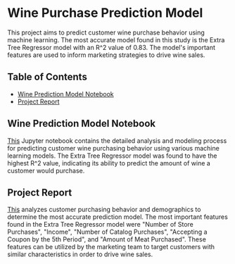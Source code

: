 # Wine Purchase Prediction Model

This project aims to predict customer wine purchase behavior using machine learning. The most accurate model found in this study is the Extra Tree Regressor model with an R^2 value of 0.83. The model's important features are used to inform marketing strategies to drive wine sales.

## Table of Contents

* [Wine Prediction Model Notebook](Wine_Prediction_model.ipynb)
* [Project Report](Customer_Purchase_Prediction_using_Machine_Learning.pdf)

Wine Prediction Model Notebook
-----------------------------
[This](Wine_Prediction_model.ipynb) Jupyter notebook contains the detailed analysis and modeling process for predicting customer wine purchasing behavior using various machine learning models. The Extra Tree Regressor model was found to have the highest R^2 value, indicating its ability to predict the amount of wine a customer would purchase.

Project Report
-----------------------------
[This](Customer_Purchase_Prediction_using_Machine_Learning.pdf) analyzes customer purchasing behavior and demographics to determine the most accurate prediction model. The most important features found in the Extra Tree Regressor model were "Number of Store Purchases", "Income", "Number of Catalog Purchases", "Accepting a Coupon by the 5th Period", and "Amount of Meat Purchased". These features can be utilized by the marketing team to target customers with similar characteristics in order to drive wine sales.
